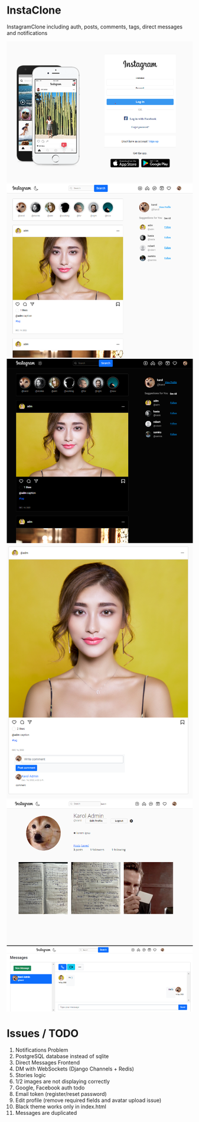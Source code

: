 # InstaClone

InstagramClone including auth, posts, comments, tags, direct messages and notifications

![Alt text](/screenshots/login.png?raw=true "Login")
![Alt text](/screenshots/index.png?raw=true "Index")
![Alt text](/screenshots/index-dark.png?raw=true "Index-Dark")
![Alt text](/screenshots/post.png?raw=true "Post")
![Alt text](/screenshots/profile.png?raw=true "Profile")
![Alt text](/screenshots/dms.png?raw=true "Direct Messages")

# Issues / TODO
1. Notifications Problem
2. PostgreSQL database instead of sqlite
3. Direct Messages Frontend
4. DM with WebSockets (Django Channels + Redis)
5. Stories logic
6. 1/2 images are not displaying correctly
7. Google, Facebook auth todo
8. Email token (register/reset password)
9. Edit profile (remove required fields and avatar upload issue)
10. Black theme works only in index.html
11. Messages are duplicated
